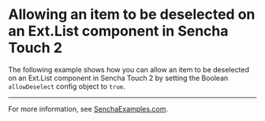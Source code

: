 # Allowing an item to be deselected on an Ext.List component in Sencha Touch 2 #

The following example shows how you can allow an item to be deselected on an Ext.List component in Sencha Touch 2 by setting the Boolean `allowDeselect` config object to `true`.

---

For more information, see [SenchaExamples.com](http://senchaexamples.com/2012/02/29/allowing-an-item-to-be-deselected-on-an-ext-list-component-in-sencha-touch-2/).